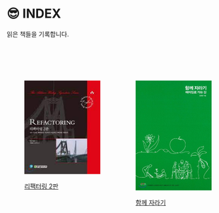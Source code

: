 # 😎 INDEX

읽은 책들을 기록합니다.

<br/>
<br/>
<br/>
<br/>


<div style="display:flex">
  <figure><img src=".gitbook/assets/refactoring-2nd.jpeg" alt=""><figcaption><p><a href="refactoring-2nd/">리팩터링 2판</a></p></figcaption></figure>
  <figure><img src=".gitbook/assets/image.png" alt="" style="width:202px; height:249px" ><figcaption><p><a href="growing-up-together/">함께 자라기</a></p></figcaption></figure>
</div>
